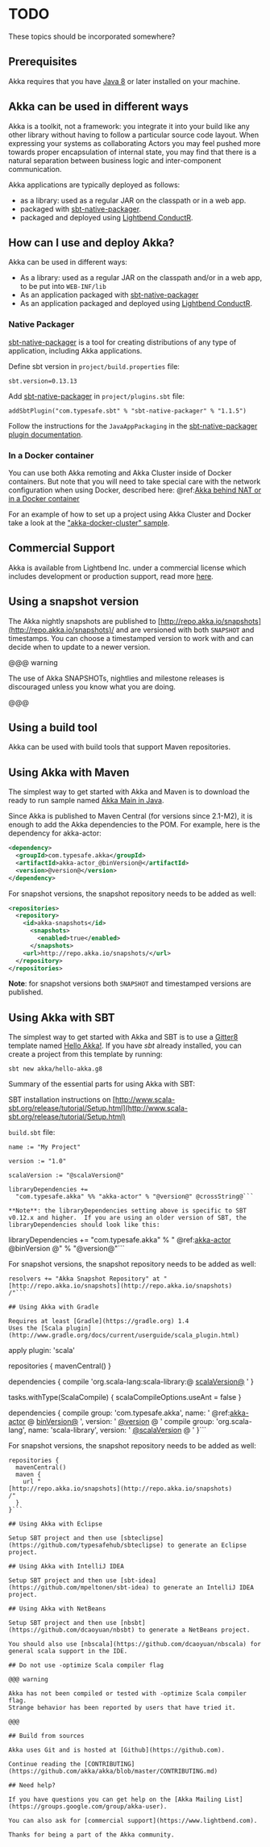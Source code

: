 # TODO

These topics should be incorporated somewhere?

## Prerequisites

Akka requires that you have [Java 8](http://www.oracle.com/technetwork/java/javase/downloads/index.html) or
later installed on your machine.

## Akka can be used in different ways

Akka is a toolkit, not a framework: you integrate it into your build like any other library
without having to follow a particular source code layout. When expressing your systems as collaborating
Actors you may feel pushed more towards proper encapsulation of internal state, you may find that
there is a natural separation between business logic and inter-component communication.

Akka applications are typically deployed as follows:

 * as a library: used as a regular JAR on the classpath or in a web app.
 * packaged with [sbt-native-packager](https://github.com/sbt/sbt-native-packager).
 * packaged and deployed using [Lightbend ConductR](http://www.lightbend.com/products/conductr).
 
## How can I use and deploy Akka?

Akka can be used in different ways:

 * As a library: used as a regular JAR on the classpath and/or in a web app, to
be put into `WEB-INF/lib`
 * As an application packaged with [sbt-native-packager](https://github.com/sbt/sbt-native-packager)
 * As an application packaged and deployed using [Lightbend ConductR](http://www.lightbend.com/products/conductr).

### Native Packager

[sbt-native-packager](https://github.com/sbt/sbt-native-packager) is a tool for creating
distributions of any type of application, including Akka applications.

Define sbt version in `project/build.properties` file:

```none
sbt.version=0.13.13
```

Add [sbt-native-packager](https://github.com/sbt/sbt-native-packager) in `project/plugins.sbt` file:

```none
addSbtPlugin("com.typesafe.sbt" % "sbt-native-packager" % "1.1.5")
```

Follow the instructions for the `JavaAppPackaging` in the [sbt-native-packager plugin documentation](http://sbt-native-packager.readthedocs.io/en/latest/archetypes/java_app/index.html).

### In a Docker container

You can use both Akka remoting and Akka Cluster inside of Docker containers. But note
that you will need to take special care with the network configuration when using Docker,
described here: @ref:[Akka behind NAT or in a Docker container](../../scala/remoting.md#remote-configuration-nat)

For an example of how to set up a project using Akka Cluster and Docker take a look at the
["akka-docker-cluster" sample](https://github.com/muuki88/activator-akka-docker).

## Commercial Support

Akka is available from Lightbend Inc. under a commercial license which includes
development or production support, read more [here](http://www.lightbend.com/how/subscription).

## Using a snapshot version

The Akka nightly snapshots are published to [http://repo.akka.io/snapshots](http://repo.akka.io/snapshots)/ and are
versioned with both `SNAPSHOT` and timestamps. You can choose a timestamped
version to work with and can decide when to update to a newer version.

@@@ warning

The use of Akka SNAPSHOTs, nightlies and milestone releases is discouraged unless you know what you are doing.

@@@

<a id="build-tool"></a>
## Using a build tool

Akka can be used with build tools that support Maven repositories.

## Using Akka with Maven

The simplest way to get started with Akka and Maven is to download the ready to run sample
named [Akka Main in Java](@exampleCodeService@/akka-samples-main-java).

Since Akka is published to Maven Central (for versions since 2.1-M2), it is
enough to add the Akka dependencies to the POM. For example, here is the
dependency for akka-actor:

```xml
<dependency>
  <groupId>com.typesafe.akka</groupId>
  <artifactId>akka-actor_@binVersion@</artifactId>
  <version>@version@</version>
</dependency>
```

For snapshot versions, the snapshot repository needs to be added as well:

```xml
<repositories>
  <repository>
    <id>akka-snapshots</id>
      <snapshots>
        <enabled>true</enabled>
      </snapshots>
    <url>http://repo.akka.io/snapshots/</url>
  </repository>
</repositories>
```

**Note**: for snapshot versions both `SNAPSHOT` and timestamped versions are published.

## Using Akka with SBT

The simplest way to get started with Akka and SBT is to use a [Gitter8](http://www.foundweekends.org/giter8/) template
named [Hello Akka!](https://github.com/akka/hello-akka.g8). If you have *sbt* already installed, you can create a project
from this template by running:

```
sbt new akka/hello-akka.g8
```

Summary of the essential parts for using Akka with SBT:

SBT installation instructions on [http://www.scala-sbt.org/release/tutorial/Setup.html](http://www.scala-sbt.org/release/tutorial/Setup.html)

`build.sbt` file:

```
name := "My Project"

version := "1.0"

scalaVersion := "@scalaVersion@"

libraryDependencies +=
  "com.typesafe.akka" %% "akka-actor" % "@version@" @crossString@```

**Note**: the libraryDependencies setting above is specific to SBT v0.12.x and higher.  If you are using an older version of SBT, the libraryDependencies should look like this:

```
libraryDependencies +=
  "com.typesafe.akka" % "
@ref:[akka-actor](../general/configuration.md#akka-actor)
@binVersion
@" % "@version@"```

For snapshot versions, the snapshot repository needs to be added as well:

```
resolvers += "Akka Snapshot Repository" at "
[http://repo.akka.io/snapshots](http://repo.akka.io/snapshots)
/"```

## Using Akka with Gradle

Requires at least [Gradle](https://gradle.org) 1.4
Uses the [Scala plugin](http://www.gradle.org/docs/current/userguide/scala_plugin.html)

```
apply plugin: 'scala'

repositories {
  mavenCentral()
}

dependencies {
  compile 'org.scala-lang:scala-library:@
[scalaVersion@](mailto:scalaVersion@)
'
}

tasks.withType(ScalaCompile) {
  scalaCompileOptions.useAnt = false
}

dependencies {
  compile group: 'com.typesafe.akka', name: '
@ref:[akka-actor](../general/configuration.md#akka-actor)
@
[binVersion@](mailto:binVersion@)
', version: '
[@version](mailto:@version)
@
'
  compile group: 'org.scala-lang', name: 'scala-library', version: '
[@scalaVersion](mailto:@scalaVersion)
@
'
}```

For snapshot versions, the snapshot repository needs to be added as well:

```
repositories {
  mavenCentral()
  maven {
    url "
[http://repo.akka.io/snapshots](http://repo.akka.io/snapshots)
/"
  }
}```

## Using Akka with Eclipse

Setup SBT project and then use [sbteclipse](https://github.com/typesafehub/sbteclipse) to generate an Eclipse project.

## Using Akka with IntelliJ IDEA

Setup SBT project and then use [sbt-idea](https://github.com/mpeltonen/sbt-idea) to generate an IntelliJ IDEA project.

## Using Akka with NetBeans

Setup SBT project and then use [nbsbt](https://github.com/dcaoyuan/nbsbt) to generate a NetBeans project.

You should also use [nbscala](https://github.com/dcaoyuan/nbscala) for general scala support in the IDE.

## Do not use -optimize Scala compiler flag

@@@ warning

Akka has not been compiled or tested with -optimize Scala compiler flag.
Strange behavior has been reported by users that have tried it.

@@@

## Build from sources

Akka uses Git and is hosted at [Github](https://github.com).
 
Continue reading the [CONTRIBUTING](https://github.com/akka/akka/blob/master/CONTRIBUTING.md)

## Need help?

If you have questions you can get help on the [Akka Mailing List](https://groups.google.com/group/akka-user).

You can also ask for [commercial support](https://www.lightbend.com).

Thanks for being a part of the Akka community.